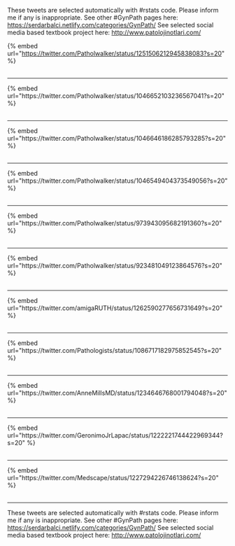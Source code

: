 

These tweets are selected automatically with #rstats code. Please inform me if any is inappropriate.
See other #GynPath pages here: https://serdarbalci.netlify.com/categories/GynPath/ 
See selected social media based textbook project here: http://www.patolojinotlari.com/

{% embed url="https://twitter.com/Patholwalker/status/1251506212945838083?s=20" %}<br>
<br>
<hr>
{% embed url="https://twitter.com/Patholwalker/status/1046652103236567041?s=20" %}<br>
<br>
<hr>
{% embed url="https://twitter.com/Patholwalker/status/1046646186285793285?s=20" %}<br>
<br>
<hr>
{% embed url="https://twitter.com/Patholwalker/status/1046549404373549056?s=20" %}<br>
<br>
<hr>
{% embed url="https://twitter.com/Patholwalker/status/973943095682191360?s=20" %}<br>
<br>
<hr>
{% embed url="https://twitter.com/Patholwalker/status/923481049123864576?s=20" %}<br>
<br>
<hr>
{% embed url="https://twitter.com/amigaRUTH/status/1262590277656731649?s=20" %}<br>
<br>
<hr>
{% embed url="https://twitter.com/Pathologists/status/1086717182975852545?s=20" %}<br>
<br>
<hr>
{% embed url="https://twitter.com/AnneMillsMD/status/1234646768001794048?s=20" %}<br>
<br>
<hr>
{% embed url="https://twitter.com/GeronimoJrLapac/status/1222221744422969344?s=20" %}<br>
<br>
<hr>
{% embed url="https://twitter.com/Medscape/status/1227294226746138624?s=20" %}<br>
<br>
<hr>


These tweets are selected automatically with #rstats code. Please inform me if any is inappropriate.
See other #GynPath pages here: https://serdarbalci.netlify.com/categories/GynPath/ 
See selected social media based textbook project here: http://www.patolojinotlari.com/

